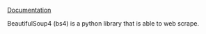 [Documentation](https://pypi.org/project/beautifulsoup4/)

BeautifulSoup4 (bs4) is a python library that is able to web scrape. 